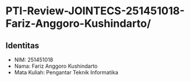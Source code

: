 # PTI-Review-JOINTECS-251451018-Fariz-Anggoro-Kushindarto/

## Identitas
- NIM: 251451018
- Nama: Fariz Anggoro Kushindarto
- Mata Kuliah: Pengantar Teknik Informatika
